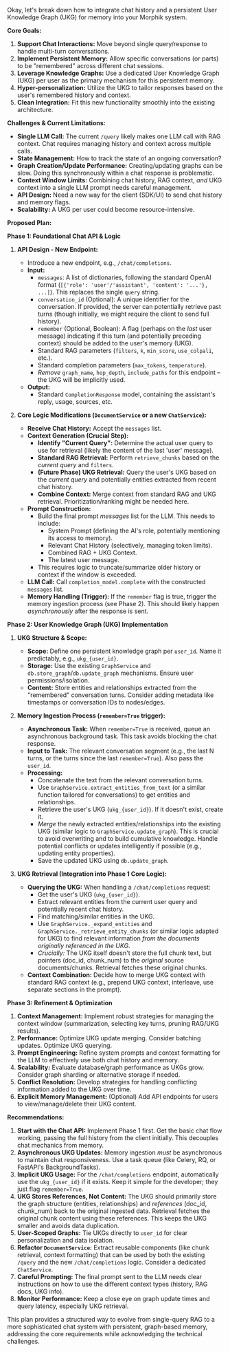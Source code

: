 Okay, let's break down how to integrate chat history and a persistent User Knowledge Graph (UKG) for memory into your Morphik system.

**Core Goals:**

1.  **Support Chat Interactions:** Move beyond single query/response to handle multi-turn conversations.
2.  **Implement Persistent Memory:** Allow specific conversations (or parts) to be "remembered" across different chat sessions.
3.  **Leverage Knowledge Graphs:** Use a dedicated User Knowledge Graph (UKG) per user as the primary mechanism for this persistent memory.
4.  **Hyper-personalization:** Utilize the UKG to tailor responses based on the user's remembered history and context.
5.  **Clean Integration:** Fit this new functionality smoothly into the existing architecture.

**Challenges & Current Limitations:**

*   **Single LLM Call:** The current `/query` likely makes one LLM call with RAG context. Chat requires managing history and context across multiple calls.
*   **State Management:** How to track the state of an ongoing conversation?
*   **Graph Creation/Update Performance:** Creating/updating graphs can be slow. Doing this synchronously within a chat response is problematic.
*   **Context Window Limits:** Combining chat history, RAG context, *and* UKG context into a single LLM prompt needs careful management.
*   **API Design:** Need a new way for the client (SDK/UI) to send chat history and memory flags.
*   **Scalability:** A UKG per user could become resource-intensive.

**Proposed Plan:**

**Phase 1: Foundational Chat API & Logic**

1.  **API Design - New Endpoint:**
    *   Introduce a new endpoint, e.g., `/chat/completions`.
    *   **Input:**
        *   `messages`: A list of dictionaries, following the standard OpenAI format (`[{'role': 'user'/'assistant', 'content': '...'}, ...]`). This replaces the single `query` string.
        *   `conversation_id` (Optional): A unique identifier for the conversation. If provided, the server can potentially retrieve past turns (though initially, we might require the client to send full history).
        *   `remember` (Optional, Boolean): A flag (perhaps on the *last* user message) indicating if this turn (and potentially preceding context) should be added to the user's memory (UKG).
        *   Standard RAG parameters (`filters`, `k`, `min_score`, `use_colpali`, etc.).
        *   Standard completion parameters (`max_tokens`, `temperature`).
        *   *Remove* `graph_name`, `hop_depth`, `include_paths` for this endpoint – the UKG will be implicitly used.
    *   **Output:**
        *   Standard `CompletionResponse` model, containing the assistant's reply, usage, sources, etc.

2.  **Core Logic Modifications (`DocumentService` or a new `ChatService`):**
    *   **Receive Chat History:** Accept the `messages` list.
    *   **Context Generation (Crucial Step):**
        *   **Identify "Current Query":** Determine the actual user query to use for retrieval (likely the content of the last 'user' message).
        *   **Standard RAG Retrieval:** Perform `retrieve_chunks` based on the *current query* and `filters`.
        *   **(Future Phase)** **UKG Retrieval:** Query the user's UKG based on the *current query* and potentially entities extracted from recent chat history.
        *   **Combine Context:** Merge context from standard RAG and UKG retrieval. Prioritization/ranking might be needed here.
    *   **Prompt Construction:**
        *   Build the final prompt *messages* list for the LLM. This needs to include:
            *   System Prompt (defining the AI's role, potentially mentioning its access to memory).
            *   Relevant Chat History (selectively, managing token limits).
            *   Combined RAG + UKG Context.
            *   The latest user message.
        *   This requires logic to truncate/summarize older history or context if the window is exceeded.
    *   **LLM Call:** Call `completion_model.complete` with the constructed `messages` list.
    *   **Memory Handling (Trigger):** If the `remember` flag is true, trigger the memory ingestion process (see Phase 2). This should likely happen *asynchronously* after the response is sent.

**Phase 2: User Knowledge Graph (UKG) Implementation**

1.  **UKG Structure & Scope:**
    *   **Scope:** Define one persistent knowledge graph per `user_id`. Name it predictably, e.g., `ukg_{user_id}`.
    *   **Storage:** Use the existing `GraphService` and `db.store_graph`/`db.update_graph` mechanisms. Ensure user permissions/isolation.
    *   **Content:** Store entities and relationships extracted from the "remembered" conversation turns. Consider adding metadata like timestamps or conversation IDs to nodes/edges.

2.  **Memory Ingestion Process (`remember=True` trigger):**
    *   **Asynchronous Task:** When `remember=True` is received, queue an asynchronous background task. This task avoids blocking the chat response.
    *   **Input to Task:** The relevant conversation segment (e.g., the last N turns, or the turns since the last `remember=True`). Also pass the `user_id`.
    *   **Processing:**
        *   Concatenate the text from the relevant conversation turns.
        *   Use `GraphService.extract_entities_from_text` (or a similar function tailored for conversations) to get entities and relationships.
        *   Retrieve the user's UKG (`ukg_{user_id}`). If it doesn't exist, create it.
        *   *Merge* the newly extracted entities/relationships into the existing UKG (similar logic to `GraphService.update_graph`). This is crucial to avoid overwriting and to build cumulative knowledge. Handle potential conflicts or updates intelligently if possible (e.g., updating entity properties).
        *   Save the updated UKG using `db.update_graph`.

3.  **UKG Retrieval (Integration into Phase 1 Core Logic):**
    *   **Querying the UKG:** When handling a `/chat/completions` request:
        *   Get the user's UKG (`ukg_{user_id}`).
        *   Extract relevant entities from the current user query and potentially recent chat history.
        *   Find matching/similar entities in the UKG.
        *   Use `GraphService._expand_entities` and `GraphService._retrieve_entity_chunks` (or similar logic adapted for UKG) to find relevant information *from the documents originally referenced in the UKG*.
        *   *Crucially:* The UKG itself doesn't store the full chunk text, but pointers (doc_id, chunk_num) to the *original* source documents/chunks. Retrieval fetches these original chunks.
    *   **Context Combination:** Decide how to merge UKG context with standard RAG context (e.g., prepend UKG context, interleave, use separate sections in the prompt).

**Phase 3: Refinement & Optimization**

1.  **Context Management:** Implement robust strategies for managing the context window (summarization, selecting key turns, pruning RAG/UKG results).
2.  **Performance:** Optimize UKG update merging. Consider batching updates. Optimize UKG querying.
3.  **Prompt Engineering:** Refine system prompts and context formatting for the LLM to effectively use both chat history and memory.
4.  **Scalability:** Evaluate database/graph performance as UKGs grow. Consider graph sharding or alternative storage if needed.
5.  **Conflict Resolution:** Develop strategies for handling conflicting information added to the UKG over time.
6.  **Explicit Memory Management:** (Optional) Add API endpoints for users to view/manage/delete their UKG content.

**Recommendations:**

1.  **Start with the Chat API:** Implement Phase 1 first. Get the basic chat flow working, passing the full history from the client initially. This decouples chat mechanics from memory.
2.  **Asynchronous UKG Updates:** Memory ingestion *must* be asynchronous to maintain chat responsiveness. Use a task queue (like Celery, RQ, or FastAPI's BackgroundTasks).
3.  **Implicit UKG Usage:** For the `/chat/completions` endpoint, automatically use the `ukg_{user_id}` if it exists. Keep it simple for the developer; they just flag `remember=True`.
4.  **UKG Stores References, Not Content:** The UKG should primarily store the graph structure (entities, relationships) and *references* (doc_id, chunk_num) back to the original ingested data. Retrieval fetches the original chunk content using these references. This keeps the UKG smaller and avoids data duplication.
5.  **User-Scoped Graphs:** Tie UKGs directly to `user_id` for clear personalization and data isolation.
6.  **Refactor `DocumentService`:** Extract reusable components (like chunk retrieval, context formatting) that can be used by both the existing `/query` and the new `/chat/completions` logic. Consider a dedicated `ChatService`.
7.  **Careful Prompting:** The final prompt sent to the LLM needs clear instructions on how to use the different context types (history, RAG docs, UKG info).
8.  **Monitor Performance:** Keep a close eye on graph update times and query latency, especially UKG retrieval.

This plan provides a structured way to evolve from single-query RAG to a more sophisticated chat system with persistent, graph-based memory, addressing the core requirements while acknowledging the technical challenges.